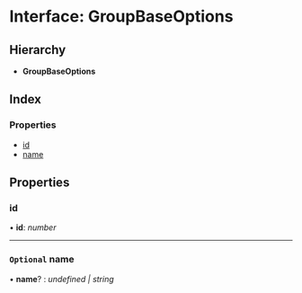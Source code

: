 
# Interface: GroupBaseOptions

## Hierarchy

* **GroupBaseOptions**

## Index

### Properties

* [id](_structures_group_.groupbaseoptions.md#id)
* [name](_structures_group_.groupbaseoptions.md#optional-name)

## Properties

### <a id="id" name="id"></a>  id

• **id**: *number*

___

### <a id="optional-name" name="optional-name"></a> `Optional` name

• **name**? : *undefined | string*
